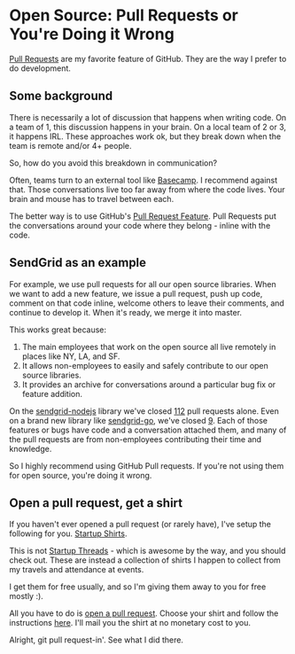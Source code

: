 # Open Source: Pull Requests or You're Doing it Wrong

[Pull Requests](https://github.com/blog/712-pull-requests-2-0) are my favorite feature of GitHub. They are the way I prefer to do development.

## Some background

There is necessarily a lot of discussion that happens when writing code. On a team of 1, this discussion happens in your brain. On a local team of 2 or 3, it happens IRL. These approaches work ok, but they break down when the team is remote and/or 4+ people.

So, how do you avoid this breakdown in communication? 

Often, teams turn to an external tool like [Basecamp](https://basecamp.com/). I recommend against that. Those conversations live too far away from where the code lives. Your brain and mouse has to travel between each.

The better way is to use GitHub's [Pull Request Feature](https://github.com/blog/1124-how-we-use-pull-requests-to-build-github). Pull Requests put the conversations around your code where they belong - inline with the code.

## SendGrid as an example

For example, we use pull requests for all our open source libraries. When we want to add a new feature, we issue a pull request, push up code, comment on that code inline, welcome others to leave their comments, and continue to develop it. When it's ready, we merge it into master.

This works great because:

1. The main employees that work on the open source all live remotely in places like NY, LA, and SF.
2. It allows non-employees to easily and safely contribute to our open source libraries. 
3. It provides an archive for conversations around a particular bug fix or feature addition.

On the [sendgrid-nodejs](https://github.com/sendgrid/sendgrid-nodejs) library we've closed [112](https://github.com/sendgrid/sendgrid-nodejs/pulls?direction=desc&page=1&sort=created&state=closed) pull requests alone. Even on a brand new library like [sendgrid-go](https://github.com/sendgrid/sendgrid-go), we've closed [9](https://github.com/sendgrid/sendgrid-go/pulls?direction=desc&page=1&sort=created&state=closed). Each of those features or bugs have code and a conversation attached them, and many of the pull requests are from non-employees contributing their time and knowledge.

So I highly recommend using GitHub Pull requests. If you're not using them for open source, you're doing it wrong. 

## Open a pull request, get a shirt

If you haven't ever opened a pull request (or rarely have), I've setup the following for you. [Startup Shirts](http://www.scottmotte.com/startup-shirts.html).

This is not [Startup Threads](https://www.startupthreads.com/) - which is awesome by the way, and you should check out. These are instead a collection of shirts I happen to collect from my travels and attendance at events. 

I get them for free usually, and so I'm giving them away to you for free mostly :). 

All you have to do is [open a pull request](https://github.com/scottmotte/scottmotte.github.com/pulls). Choose your shirt and follow the instructions [here](https://github.com/scottmotte/scottmotte.github.com#startup-shirts). I'll mail you the shirt at no monetary cost to you.

Alright, git pull request-in'. See what I did there.

